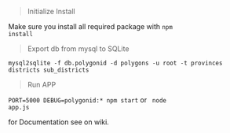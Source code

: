 > Initialize Install

Make sure you install all required package with <code>npm install</code>

> Export db from mysql to SQLite

<code>mysql2sqlite -f db.polygonid -d polygons -u root -t provinces districts sub_districts</code>

> Run APP

<code>PORT=5000 DEBUG=polygonid:* npm start</code> or <code> node app.js </code>

for Documentation see on wiki.
